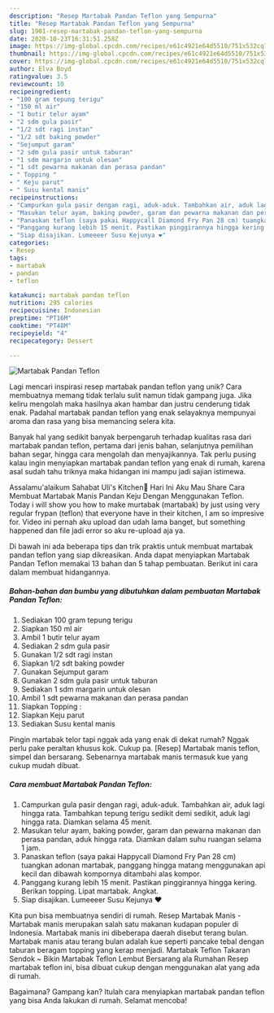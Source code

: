 ```yaml
---
description: "Resep Martabak Pandan Teflon yang Sempurna"
title: "Resep Martabak Pandan Teflon yang Sempurna"
slug: 1901-resep-martabak-pandan-teflon-yang-sempurna
date: 2020-10-23T16:31:51.258Z
image: https://img-global.cpcdn.com/recipes/e61c4921e64d5510/751x532cq70/martabak-pandan-teflon-foto-resep-utama.jpg
thumbnail: https://img-global.cpcdn.com/recipes/e61c4921e64d5510/751x532cq70/martabak-pandan-teflon-foto-resep-utama.jpg
cover: https://img-global.cpcdn.com/recipes/e61c4921e64d5510/751x532cq70/martabak-pandan-teflon-foto-resep-utama.jpg
author: Elva Boyd
ratingvalue: 3.5
reviewcount: 10
recipeingredient:
- "100 gram tepung terigu"
- "150 ml air"
- "1 butir telur ayam"
- "2 sdm gula pasir"
- "1/2 sdt ragi instan"
- "1/2 sdt baking powder"
- "Sejumput garam"
- "2 sdm gula pasir untuk taburan"
- "1 sdm margarin untuk olesan"
- "1 sdt pewarna makanan dan perasa pandan"
- " Topping "
- " Keju parut"
- " Susu kental manis"
recipeinstructions:
- "Campurkan gula pasir dengan ragi, aduk-aduk. Tambahkan air, aduk lagi hingga rata. Tambahkan tepung terigu sedikit demi sedikit, aduk lagi hingga rata. Diamkan selama 45 menit."
- "Masukan telur ayam, baking powder, garam dan pewarna makanan dan perasa pandan, aduk hingga rata. Diamkan dalam suhu ruangan selama 1 jam."
- "Panaskan teflon (saya pakai Happycall Diamond Fry Pan 28 cm) tuangkan adonan martabak, panggang hingga matang menggunakan api kecil dan dibawah kompornya ditambahi alas kompor."
- "Panggang kurang lebih 15 menit. Pastikan pinggirannya hingga kering. Berikan topping. Lipat martabak. Angkat."
- "Siap disajikan. Lumeeeer Susu Kejunya ❤️"
categories:
- Resep
tags:
- martabak
- pandan
- teflon

katakunci: martabak pandan teflon 
nutrition: 295 calories
recipecuisine: Indonesian
preptime: "PT16M"
cooktime: "PT48M"
recipeyield: "4"
recipecategory: Dessert

---
```



![Martabak Pandan Teflon](https://img-global.cpcdn.com/recipes/e61c4921e64d5510/751x532cq70/martabak-pandan-teflon-foto-resep-utama.jpg)

Lagi mencari inspirasi resep martabak pandan teflon yang unik? Cara membuatnya memang tidak terlalu sulit namun tidak gampang juga. Jika keliru mengolah maka hasilnya akan hambar dan justru cenderung tidak enak. Padahal martabak pandan teflon yang enak selayaknya mempunyai aroma dan rasa yang bisa memancing selera kita.

Banyak hal yang sedikit banyak berpengaruh terhadap kualitas rasa dari martabak pandan teflon, pertama dari jenis bahan, selanjutnya pemilihan bahan segar, hingga cara mengolah dan menyajikannya. Tak perlu pusing kalau ingin menyiapkan martabak pandan teflon yang enak di rumah, karena asal sudah tahu triknya maka hidangan ini mampu jadi sajian istimewa.

Assalamu&#39;alaikum Sahabat Uli&#39;s Kitchen🤗 Hari Ini Aku Mau Share Cara Membuat Martabak Manis Pandan Keju Dengan Menggunakan Teflon. Today i will show you how to make murtabak (martabak) by just using very regular frypan (teflon) that everyone have in their kitchen, I am so impresive for. Video ini pernah aku upload dan udah lama banget, but something happened dan file jadi error so aku re-upload aja ya.


Di bawah ini ada beberapa tips dan trik praktis untuk membuat martabak pandan teflon yang siap dikreasikan. Anda dapat menyiapkan Martabak Pandan Teflon memakai 13 bahan dan 5 tahap pembuatan. Berikut ini cara dalam membuat hidangannya.

<!--inarticleads1-->

##### Bahan-bahan dan bumbu yang dibutuhkan dalam pembuatan Martabak Pandan Teflon:

1. Sediakan 100 gram tepung terigu
1. Siapkan 150 ml air
1. Ambil 1 butir telur ayam
1. Sediakan 2 sdm gula pasir
1. Gunakan 1/2 sdt ragi instan
1. Siapkan 1/2 sdt baking powder
1. Gunakan Sejumput garam
1. Gunakan 2 sdm gula pasir untuk taburan
1. Sediakan 1 sdm margarin untuk olesan
1. Ambil 1 sdt pewarna makanan dan perasa pandan
1. Siapkan  Topping :
1. Siapkan  Keju parut
1. Sediakan  Susu kental manis


Pingin martabak telor tapi nggak ada yang enak di dekat rumah? Nggak perlu pake peraltan khusus kok. Cukup pa. [Resep] Martabak manis teflon, simpel dan bersarang. Sebenarnya martabak manis termasuk kue yang cukup mudah dibuat. 

<!--inarticleads2-->

##### Cara membuat Martabak Pandan Teflon:

1. Campurkan gula pasir dengan ragi, aduk-aduk. Tambahkan air, aduk lagi hingga rata. Tambahkan tepung terigu sedikit demi sedikit, aduk lagi hingga rata. Diamkan selama 45 menit.
1. Masukan telur ayam, baking powder, garam dan pewarna makanan dan perasa pandan, aduk hingga rata. Diamkan dalam suhu ruangan selama 1 jam.
1. Panaskan teflon (saya pakai Happycall Diamond Fry Pan 28 cm) tuangkan adonan martabak, panggang hingga matang menggunakan api kecil dan dibawah kompornya ditambahi alas kompor.
1. Panggang kurang lebih 15 menit. Pastikan pinggirannya hingga kering. Berikan topping. Lipat martabak. Angkat.
1. Siap disajikan. Lumeeeer Susu Kejunya ❤️


Kita pun bisa membuatnya sendiri di rumah. Resep Martabak Manis - Martabak manis merupakan salah satu makanan kudapan populer di Indonesia. Martabak manis ini dibeberapa daerah disebut terang bulan. Martabak manis atau terang bulan adalah kue seperti pancake tebal dengan taburan beragam topping yang kerap menjadi. Martabak Teflon Takaran Sendok ~ Bikin Martabak Teflon Lembut Bersarang ala Rumahan Resep martabak teflon ini, bisa dibuat cukup dengan menggunakan alat yang ada di rumah. 

Bagaimana? Gampang kan? Itulah cara menyiapkan martabak pandan teflon yang bisa Anda lakukan di rumah. Selamat mencoba!
